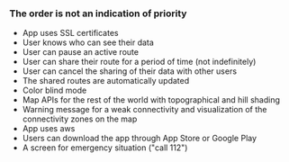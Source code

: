 ### The order is not an indication of priority

- App uses SSL certificates
- User knows who can see their data
- User can pause an active route
- User can share their route for a period of time (not indefinitely)
- User can cancel the sharing of their data with other users
- The shared routes are automatically updated
- Color blind mode
- Map APIs for the rest of the world with topographical and hill shading
- Warning message for a weak connectivity and visualization of the connectivity zones on the map
- App uses aws
- Users can download the app through App Store or Google Play
- A screen for emergency situation ("call 112")
